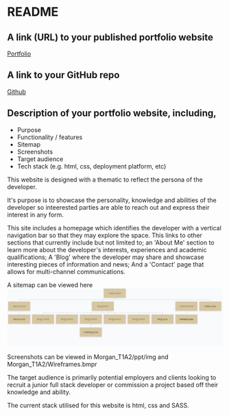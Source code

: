 # README

## A link (URL) to your published portfolio website
[Portfolio](https://mko-portfolio.netlify.app/)

## A link to your GitHub repo
[Github](https://github.com/MKO122/MorganKo_T1A2)

## Description of your portfolio website, including,

- Purpose
- Functionality / features
- Sitemap
- Screenshots
- Target audience
- Tech stack (e.g. html, css, deployment platform, etc)

This website is designed with a thematic to reflect the persona of the developer.

It's purpose is to showcase the personality, knowledge and abilities of the developer so inteerested parties are able to reach out and express their interest in any form.

This site includes a homepage which identifies the developer with a vertical navigation bar so that they may explore the space. This links to other sections that currently include but not limited to; an 'About Me' section to learn more about the developer's interests, experiences and academic qualifications; A 'Blog' where the developer may share and showcase interesting pieces of information and news; And a 'Contact' page that allows for multi-channel communications.

A sitemap can be viewed here![Sitemap](/ppt/img/Sitemap.png)

Screenshots can be viewed in Morgan_T1A2/ppt/img and Morgan_T1A2/Wireframes.bmpr

The target audience is primarily potential employers and clients looking to recruit a junior full stack developer or commission a project based off their knowledge and ability.

The current stack utilised for this website is html, css and SASS.